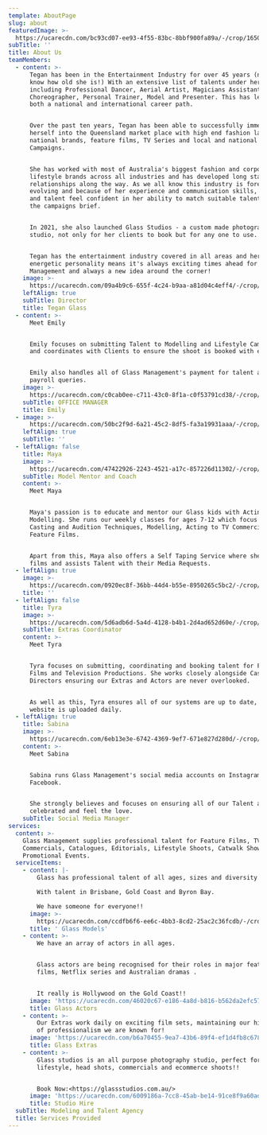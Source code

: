 ```yaml
---
template: AboutPage
slug: about
featuredImage: >-
  https://ucarecdn.com/bc93cd07-ee93-4f55-83bc-8bbf900fa89a/-/crop/1650x905/0,14/-/preview/
subTitle: ''
title: About Us
teamMembers:
  - content: >-
      Tegan has been in the Entertainment Industry for over 45 years (now you
      know how old she is!) With an extensive list of talents under her belt
      including Professional Dancer, Aerial Artist, Magicians Assistant,
      Choreographer, Personal Trainer, Model and Presenter. This has led her to
      both a national and international career path.


      Over the past ten years, Tegan has been able to successfully immerse
      herself into the Queensland market place with high end fashion labels,
      national brands, feature films, TV Series and local and national TVC
      Campaigns.


      She has worked with most of Australia's biggest fashion and corporate
      lifestyle brands across all industries and has developed long standing
      relationships along the way. As we all know this industry is forever
      evolving and because of her experience and communication skills, clients
      and talent feel confident in her ability to match suitable talent to fit
      the campaigns brief. 


      In 2021, she also launched Glass Studios - a custom made photography
      studio, not only for her clients to book but for any one to use. 


      Tegan has the entertainment industry covered in all areas and her can-do
      energetic personality means it's always exciting times ahead for Glass
      Management and always a new idea around the corner!
    image: >-
      https://ucarecdn.com/09a4b9c6-655f-4c24-b9aa-a81d04c4eff4/-/crop/1445x1800/0,0/-/preview/
    leftAlign: true
    subTitle: Director
    title: Tegan Glass
  - content: >-
      Meet Emily


      Emily focuses on submitting Talent to Modelling and Lifestyle Campaigns
      and coordinates with Clients to ensure the shoot is booked with ease.


      Emily also handles all of Glass Management's payment for talent and
      payroll queries.
    image: >-
      https://ucarecdn.com/c0cab0ee-c711-43c0-8f1a-c0f53791cd38/-/crop/628x741/0,17/-/preview/
    subTitle: OFFICE MANAGER
    title: Emily
  - image: >-
      https://ucarecdn.com/50bc2f9d-6a21-45c2-8df5-fa3a19931aaa/-/crop/578x770/79,15/-/preview/
    leftAlign: true
    subTitle: ''
  - leftAlign: false
    title: Maya
    image: >-
      https://ucarecdn.com/47422926-2243-4521-a17c-857226d11302/-/crop/487x574/62,9/-/preview/
    subTitle: Model Mentor and Coach
    content: >-
      Meet Maya


      Maya's passion is to educate and mentor our Glass kids with Acting and
      Modelling. She runs our weekly classes for ages 7-12 which focus on
      Casting and Audition Techniques, Modelling, Acting to TV Commercials and
      Feature Films.


      Apart from this, Maya also offers a Self Taping Service where she coaches,
      films and assists Talent with their Media Requests.
  - leftAlign: true
    image: >-
      https://ucarecdn.com/0920ec8f-36bb-44d4-b55e-8950265c5bc2/-/crop/619x682/62,0/-/preview/
    title: ''
  - leftAlign: false
    title: Tyra
    image: >-
      https://ucarecdn.com/5d6adb6d-5a4d-4128-b4b1-2d4ad652d60e/-/crop/569x709/55,0/-/preview/
    subTitle: Extras Coordinator
    content: >-
      Meet Tyra


      Tyra focuses on submitting, coordinating and booking talent for Feature
      Films and Television Productions. She works closely alongside Casting
      Directors ensuring our Extras and Actors are never overlooked.


      As well as this, Tyra ensures all of our systems are up to date, and our
      website is uploaded daily.
  - leftAlign: true
    title: Sabina
    image: >-
      https://ucarecdn.com/6eb13e3e-6742-4369-9ef7-671e827d280d/-/crop/1180x1369/214,32/-/preview/
    content: >-
      Meet Sabina


      Sabina runs Glass Management's social media accounts on Instagram and
      Facebook.


      She strongly believes and focuses on ensuring all of our Talent are
      celebrated and feel the love.
    subTitle: Social Media Manager
services:
  content: >-
    Glass Management supplies professional talent for Feature Films, TV
    Commercials, Catalogues, Editorials, Lifestyle Shoots, Catwalk Shows and
    Promotional Events.
  serviceItems:
    - content: |-
        Glass has professional talent of all ages, sizes and diversity.

        With talent in Brisbane, Gold Coast and Byron Bay.

        We have someone for everyone!!
      image: >-
        https://ucarecdn.com/ccdfb6f6-ee6c-4bb3-8cd2-25ac2c36fcdb/-/crop/249x239/0,0/-/preview/
      title: ' Glass Models'
    - content: >-
        We have an array of actors in all ages. 


        Glass actors are being recognised for their roles in major feature
        films, Netflix series and Australian dramas .


        It really is Hollywood on the Gold Coast!!
      image: 'https://ucarecdn.com/46020c67-e186-4a8d-b816-b562da2efc57/'
      title: Glass Actors
    - content: >-
        Our Extras work daily on exciting film sets, maintaining our high level
        of professionalism we are known for!
      image: 'https://ucarecdn.com/b6a70455-9ea7-43b6-89f4-ef1d4fb8c678/'
      title: Glass Extras
    - content: >-
        Glass studios is an all purpose photography studio, perfect for
        lifestyle, head shots, commercials and ecommerce shoots!!


        Book Now:<https://glassstudios.com.au/>
      image: 'https://ucarecdn.com/6009186a-7cc8-45ab-be14-91ce8f9a60ad/'
      title: Studio Hire
  subTitle: Modeling and Talent Agency
  title: Services Provided
---
```


